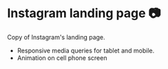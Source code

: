 # Instagram landing page :camera:

Copy of Instagram's landing page.

- Responsive media queries for tablet and mobile.
- Animation on cell phone screen



